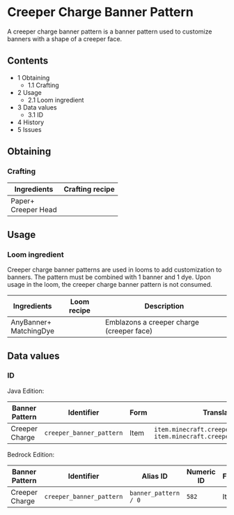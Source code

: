 # Creeper Charge Banner Pattern
A creeper charge banner pattern is a banner pattern used to customize banners with a shape of a creeper face.

## Contents
- 1 Obtaining
	- 1.1 Crafting
- 2 Usage
	- 2.1 Loom ingredient
- 3 Data values
	- 3.1 ID
- 4 History
- 5 Issues

## Obtaining
### Crafting
| Ingredients             | Crafting recipe |
|-------------------------|-----------------|
| Paper+<br/>Creeper Head |                 |

## Usage
### Loom ingredient
Creeper charge banner patterns are used in looms to add customization to banners. The pattern must be combined with 1 banner and 1 dye. Upon usage in the loom, the creeper charge banner pattern is not consumed.

| Ingredients                | Loom recipe | Description                               |
|----------------------------|-------------|-------------------------------------------|
| AnyBanner+<br/>MatchingDye |             | Emblazons a creeper charge (creeper face) |

## Data values
### ID
Java Edition:

| Banner Pattern | Identifier               | Form | Translation key                                                                          |
|----------------|--------------------------|------|------------------------------------------------------------------------------------------|
| Creeper Charge | `creeper_banner_pattern` | Item | `item.minecraft.creeper_banner_pattern`<br/>`item.minecraft.creeper_banner_pattern.desc` |

Bedrock Edition:

| Banner Pattern | Identifier               | Alias ID             | Numeric ID | Form | Translation key                                              |
|----------------|--------------------------|----------------------|------------|------|--------------------------------------------------------------|
| Creeper Charge | `creeper_banner_pattern` | `banner_pattern / 0` | `582`      | Item | `item.banner_pattern.name`<br/>`item.banner_pattern.creeper` |

